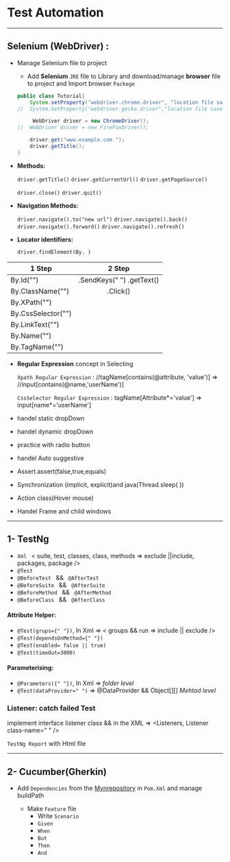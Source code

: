 # Test Automation  
***


 ## __Selenium (WebDriver) :__

* Manage Selenium file to project

    * Add __Selenium__ `JRE` file to Library and download/manage __browser__ file to project and Import browser `Packege`
    ```java
    public class Tutorial{
        System.setProperty("webdriver.chrome.driver", "location file saved ");
    //  System.SetProperty("webdriver.gecko.driver","location file saved");

         WebDriver driver = new ChromeDriver();
    //  WebDriver driver = new FireFoxDriver();

        driver.get("www.example.com ");
        driver.getTitle();
    }
    ```
* __Methods:__

    `driver.getTitle()` `driver.getCurrentUrl()` `driver.getPageSource()` 

    `driver.close()` `driver.quit()`
* __Navigation Methods:__

    `driver.navigate().to("new url")` `driver.navigate().back()` `driver.navigate().forward()` `driver.navigate().refresh()`
* __Locator identifiers:__
    
    `driver.findElement(By. )`
        
       
     
|  1 Step           |  2 Step                       |
| ----------------- |:-----------------------------:|
| By.Id("")         | .SendKeys(" ")  .getText()    |
| By.ClassName("")  | .Click()
| By.XPath("")      |
| By.CssSelector("")|
| By.LinkText("")   |
| By.Name("")       |
| By.TagName("")    |


* __Regular Expression__ concept in Selecting

    `Xpath Regular Expression` : //tagName[contains(@attribute, 'value')]  => //input[contains(@name,'userName')]

    `CssSelector Regular Expression` : tagName[Attribute*='value'] =>
    input[name*='userName']




* handel static dropDown
* handel dynamic dropDown
* practice with radio button
* handel Auto suggestive
* Assert.assert(false,true,equals)
*  Synchronization (implicit, explicit)and java(Thread.sleep( ))
*  Action class(Hover mouse)
*  Handel Frame and child windows
---- 

## 1- __TestNg__
    

* `Xml ` < suite, test, classes, class, methods => exclude ||include, packages, package />
* `@Test`
* `@BeforeTest ` && ` @AfterTest`
* `@BeforeSuite ` && ` @AfterSuite`
* `@BeforeMethod ` && ` @AfterMethod`
* `@BeforeClass ` && ` @AfterClass`

#### Attribute Helper:

* `@Test(grups={" "})`,   In Xml => < groups && run => include || exclude />
* `@Test(dependsOnMethod={" "})`
* `@Test(enabled= false || true)`
* `@Test(timeOut=3000)`

#### Parameterising:

* `@Parameters({" "})`, In Xml => <parameter name=" " value=" " /> *folder level*
* `@Test(dataProvider=" ")` => @DataProvider && Object[][]         *Mehtod level*
    
### Listener: catch failed Test
    
implement interface listener class && in the XML => <Listeners, Listener class-name=" " />
    
`TestNg Report` with Html file
***    
    
    
## 2- __Cucumber(Gherkin)__

* Add ` Dependencies ` from the [Mvnrepository](https://mvnrepository.com 'https:mvnrepository.com') in ` Pom.Xml ` and manage buildPath
    
    * Make  ` Feature `  file 
        * Write  ` Scenario `     
        * `Given`
        * `When`
        * `But`
        * `Then`
        * `And`


    